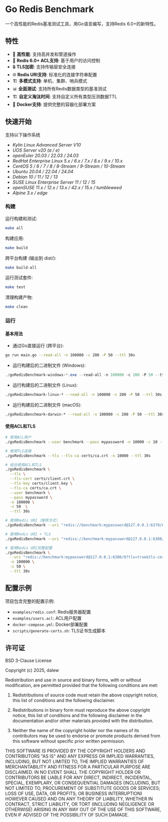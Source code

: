 # Go Redis Benchmark

一个高性能的Redis基准测试工具，用Go语言编写，支持Redis 6.0+的新特性。

## 特性

- 🚀 **高性能**: 支持高并发和管道操作
- 🔐 **Redis 6.0+ ACL支持**: 基于用户的访问控制
- 🔒 **TLS加密**: 支持传输层安全连接
- 🌐 **Redis URI支持**: 标准化的连接字符串配置
- 🏗️ **多模式支持**: 单机、集群、哨兵模式
- 📊 **全面测试**: 支持所有Redis数据类型的基准测试
- 🏗️ **自定义淘汰时间**: 支持自定义所有类型压测数据TTL
- 🐳 **Docker支持**: 提供完整的容器化部署方案


## 快速开始

支持以下操作系统
- _Kylin Linux Advanced Server V10_
- _UOS Server v20 (a / e)_
- _openEuler 20.03 / 22.03 / 24.03_
- _RedHat Enterprise Linux 5.x / 6.x / 7.x / 8.x / 9.x / 10.x_
- _CentOS 5 / 6 / 7 / 8 / 8-Stream / 9-Stream / 10-Stream_
- _Ubuntu 20.04 / 22.04 / 24.04_
- _Debian 10 / 11 / 12 / 13_
- _SUSE Linux Enterprise Server 11 / 12 / 15_
- _openSUSE 11.x / 12.x / 13.x / 42.x / 15.x / tumbleweed_
- _Alpine 3.x / edge_

### 构建

运行构建和测试:
```bash
make all
```

构建应用:
```bash
make build
```

跨平台构建 (输出到 dist/):
```bash
make build-all
```

运行测试套件:
```bash
make test
```

清理构建产物:
```bash
make clean
```

### 运行

#### 基本用法
- 通过Go直接运行 (跨平台):
```bash
go run main.go --read-all -n 100000 -c 200 -P 50 --ttl 30s
```

- 运行构建后的二进制文件 (Windows):
```powershell
./goRedisBenchmark-windows-*.exe --read-all -n 100000 -c 200 -P 50 --ttl 30s
```

- 运行构建后的二进制文件 (Linux):
```bash
./goRedisBenchmark-linux-* --read-all -n 100000 -c 200 -P 50 --ttl 30s
```
- 运行构建后的二进制文件 (macOS):
```bash
./goRedisBenchmark-darwin-* --read-all -n 100000 -c 200 -P 50 --ttl 30s
```

#### 使用ACL和TLS
```bash
# 使用ACL用户
./goRedisBenchmark --user benchmark --pass mypassword -n 10000 -c 10 --ttl 30s

# 使用TLS连接
./goRedisBenchmark --tls --tls-ca certs/ca.crt -n 10000 --ttl 30s

# 组合使用ACL和TLS
./goRedisBenchmark \
  --tls \
  --tls-cert certs/client.crt \
  --tls-key certs/client.key \
  --tls-ca certs/ca.crt \
  --user benchmark \
  --pass mypassword \
  -n 100000 \
  -c 50  \
  --ttl 30s

# 使用Redis URI（推荐方式）
./goRedisBenchmark --uri "redis://benchmark:mypassword@127.0.0.1:6379/0" -n 10000 --ttl 30s

# 使用Redis URI + TLS
./goRedisBenchmark --uri "rediss://benchmark:mypassword@127.0.0.1:6380/0" -n 10000 --ttl 30s

# 使用Redis URI完整配置
./goRedisBenchmark \
  --uri "redis://benchmark:mypassword@127.0.0.1:6380/0?tls=true&tls-cert=certs/client.crt&tls-key=certs/client.key&tls-ca=certs/ca.crt" \
  -n 100000 \
  -c 50 \
  --ttl 30s
```


## 配置示例

项目包含完整的配置示例:

- `examples/redis.conf`: Redis服务器配置
- `examples/users.acl`: ACL用户配置  
- `docker-compose.yml`: Docker部署配置
- `scripts/generate-certs.sh`: TLS证书生成脚本

## 许可证

BSD 3-Clause License

Copyright (c) 2025, dalew

Redistribution and use in source and binary forms, with or without
modification, are permitted provided that the following conditions are met:

1. Redistributions of source code must retain the above copyright notice, this
   list of conditions and the following disclaimer.

2. Redistributions in binary form must reproduce the above copyright notice,
   this list of conditions and the following disclaimer in the documentation
   and/or other materials provided with the distribution.

3. Neither the name of the copyright holder nor the names of its
   contributors may be used to endorse or promote products derived from
   this software without specific prior written permission.

THIS SOFTWARE IS PROVIDED BY THE COPYRIGHT HOLDERS AND CONTRIBUTORS "AS IS"
AND ANY EXPRESS OR IMPLIED WARRANTIES, INCLUDING, BUT NOT LIMITED TO, THE
IMPLIED WARRANTIES OF MERCHANTABILITY AND FITNESS FOR A PARTICULAR PURPOSE ARE
DISCLAIMED. IN NO EVENT SHALL THE COPYRIGHT HOLDER OR CONTRIBUTORS BE LIABLE
FOR ANY DIRECT, INDIRECT, INCIDENTAL, SPECIAL, EXEMPLARY, OR CONSEQUENTIAL
DAMAGES (INCLUDING, BUT NOT LIMITED TO, PROCUREMENT OF SUBSTITUTE GOODS OR
SERVICES; LOSS OF USE, DATA, OR PROFITS; OR BUSINESS INTERRUPTION) HOWEVER
CAUSED AND ON ANY THEORY OF LIABILITY, WHETHER IN CONTRACT, STRICT LIABILITY,
OR TORT (INCLUDING NEGLIGENCE OR OTHERWISE) ARISING IN ANY WAY OUT OF THE USE
OF THIS SOFTWARE, EVEN IF ADVISED OF THE POSSIBILITY OF SUCH DAMAGE.
